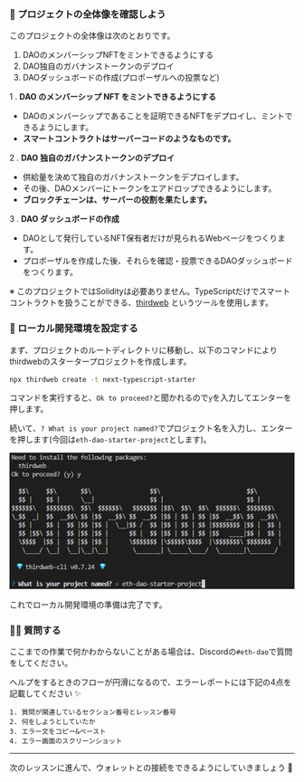 ### 👀 プロジェクトの全体像を確認しよう

このプロジェクトの全体像は次のとおりです。
1. DAOのメンバーシップNFTをミントできるようにする
2. DAO独自のガバナンストークンのデプロイ
3. DAOダッシュボードの作成(プロポーザルへの投票など)

1 \. **DAO のメンバーシップ NFT をミントできるようにする**
- DAOのメンバーシップであることを証明できるNFTをデプロイし、ミントできるようにします。
- **スマートコントラクトはサーバーコードのようなものです。**

2 \. **DAO 独自のガバナンストークンのデプロイ**
- 供給量を決めて独自のガバナンストークンをデプロイします。
- その後、DAOメンバーにトークンをエアドロップできるようにします。
- **ブロックチェーンは、サーバーの役割を果たします。**

3 \. **DAO ダッシュボードの作成**
- DAOとして発行しているNFT保有者だけが見られるWebページをつくります。
- プロポーザルを作成した後、それらを確認・投票できるDAOダッシュボードをつくります。

※ このプロジェクトではSolidityは必要ありません。TypeScriptだけでスマートコントラクトを扱うことができる、[thirdweb](https://thirdweb.com/) というツールを使用します。


### 🤖 ローカル開発環境を設定する

まず、プロジェクトのルートディレクトリに移動し、以下のコマンドによりthirdwebのスタータープロジェクトを作成します。

```bash
npx thirdweb create -t next-typescript-starter
```

コマンドを実行すると、`Ok to proceed?`と聞かれるので`y`を入力してエンターを押します。

続いて、`? What is your project named?`でプロジェクト名を入力し、エンターを押します(今回は`eth-dao-starter-project`とします)。

![](/public/images/ETH-DAO/section-1/1_2_1.png)

これでローカル開発環境の準備は完了です。


### 🙋‍♂️ 質問する

ここまでの作業で何かわからないことがある場合は、Discordの`#eth-dao`で質問をしてください。

ヘルプをするときのフローが円滑になるので、エラーレポートには下記の4点を記載してください ✨

```
1. 質問が関連しているセクション番号とレッスン番号
2. 何をしようとしていたか
3. エラー文をコピー&ペースト
4. エラー画面のスクリーンショット
```

---

次のレッスンに進んで、ウォレットとの接続をできるようにしていきましょう 🎉
